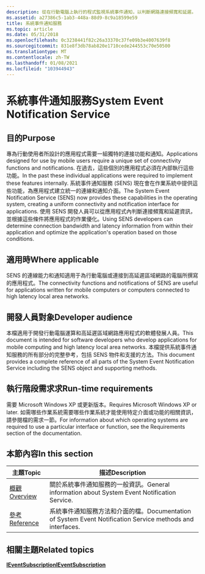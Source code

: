 ```yaml
---
description: 從在行動電腦上執行的程式監視系統事件通知，以判斷網路連接頻寬和延遲。 撰寫適用于行動計算和高延遲 Lan 的優化應用程式。
ms.assetid: a27386c5-1ab3-448a-88d9-8c9a18599e59
title: 系統事件通知服務
ms.topic: article
ms.date: 05/31/2018
ms.openlocfilehash: 0c3238441f82c26a33370c37fe09b3e4007639f8
ms.sourcegitcommit: 831e8f3db78ab820e1710cede244553c70e50500
ms.translationtype: MT
ms.contentlocale: zh-TW
ms.lasthandoff: 01/08/2021
ms.locfileid: "103944943"
---
```

# <a name="system-event-notification-service"></a><span data-ttu-id="47f89-104">系統事件通知服務</span><span class="sxs-lookup"><span data-stu-id="47f89-104">System Event Notification Service</span></span>

## <a name="purpose"></a><span data-ttu-id="47f89-105">目的</span><span class="sxs-lookup"><span data-stu-id="47f89-105">Purpose</span></span>

<span data-ttu-id="47f89-106">專為行動使用者所設計的應用程式需要一組獨特的連接功能和通知。</span><span class="sxs-lookup"><span data-stu-id="47f89-106">Applications designed for use by mobile users require a unique set of connectivity functions and notifications.</span></span> <span data-ttu-id="47f89-107">在過去，這些個別的應用程式必須在內部執行這些功能。</span><span class="sxs-lookup"><span data-stu-id="47f89-107">In the past these individual applications were required to implement these features internally.</span></span> <span data-ttu-id="47f89-108">系統事件通知服務 (SENS) 現在會在作業系統中提供這些功能，為應用程式建立統一的連線和通知介面。</span><span class="sxs-lookup"><span data-stu-id="47f89-108">The System Event Notification Service (SENS) now provides these capabilities in the operating system, creating a uniform connectivity and notification interface for applications.</span></span> <span data-ttu-id="47f89-109">使用 SENS 開發人員可以從應用程式內判斷連接頻寬和延遲資訊，並根據這些條件將應用程式的作業優化。</span><span class="sxs-lookup"><span data-stu-id="47f89-109">Using SENS developers can determine connection bandwidth and latency information from within their application and optimize the application's operation based on those conditions.</span></span>

## <a name="where-applicable"></a><span data-ttu-id="47f89-110">適用時</span><span class="sxs-lookup"><span data-stu-id="47f89-110">Where applicable</span></span>

<span data-ttu-id="47f89-111">SENS 的連線能力和通知適用于為行動電腦或連接到高延遲區域網路的電腦所撰寫的應用程式。</span><span class="sxs-lookup"><span data-stu-id="47f89-111">The connectivity functions and notifications of SENS are useful for applications written for mobile computers or computers connected to high latency local area networks.</span></span>

## <a name="developer-audience"></a><span data-ttu-id="47f89-112">開發人員對象</span><span class="sxs-lookup"><span data-stu-id="47f89-112">Developer audience</span></span>

<span data-ttu-id="47f89-113">本檔適用于開發行動電腦運算和高延遲區域網路應用程式的軟體發展人員。</span><span class="sxs-lookup"><span data-stu-id="47f89-113">This document is intended for software developers who develop applications for mobile computing and high latency local area networks.</span></span> <span data-ttu-id="47f89-114">本檔提供系統事件通知服務的所有部分的完整參考，包括 SENS 物件和支援的方法。</span><span class="sxs-lookup"><span data-stu-id="47f89-114">This document provides a complete reference of all parts of the System Event Notification Service including the SENS object and supporting methods.</span></span>

## <a name="run-time-requirements"></a><span data-ttu-id="47f89-115">執行階段需求求</span><span class="sxs-lookup"><span data-stu-id="47f89-115">Run-time requirements</span></span>

<span data-ttu-id="47f89-116">需要 Microsoft Windows XP 或更新版本。</span><span class="sxs-lookup"><span data-stu-id="47f89-116">Requires Microsoft Windows XP or later.</span></span> <span data-ttu-id="47f89-117">如需哪些作業系統需要哪些作業系統才能使用特定介面或功能的相關資訊，請參閱檔的需求一節。</span><span class="sxs-lookup"><span data-stu-id="47f89-117">For information about which operating systems are required to use a particular interface or function, see the Requirements section of the documentation.</span></span>

## <a name="in-this-section"></a><span data-ttu-id="47f89-118">本節內容</span><span class="sxs-lookup"><span data-stu-id="47f89-118">In this section</span></span>



| <span data-ttu-id="47f89-119">主題</span><span class="sxs-lookup"><span data-stu-id="47f89-119">Topic</span></span>                                                              | <span data-ttu-id="47f89-120">描述</span><span class="sxs-lookup"><span data-stu-id="47f89-120">Description</span></span>                                                                           |
|--------------------------------------------------------------------|---------------------------------------------------------------------------------------|
| [<span data-ttu-id="47f89-121">概觀</span><span class="sxs-lookup"><span data-stu-id="47f89-121">Overview</span></span>](about-system-event-notification-service.md)<br/> | <span data-ttu-id="47f89-122">關於系統事件通知服務的一般資訊。</span><span class="sxs-lookup"><span data-stu-id="47f89-122">General information about System Event Notification Service.</span></span><br/>               |
| [<span data-ttu-id="47f89-123">參考</span><span class="sxs-lookup"><span data-stu-id="47f89-123">Reference</span></span>](sens-reference.md)<br/>                         | <span data-ttu-id="47f89-124">系統事件通知服務方法和介面的檔。</span><span class="sxs-lookup"><span data-stu-id="47f89-124">Documentation of System Event Notification Service methods and interfaces.</span></span><br/> |



 

## <a name="related-topics"></a><span data-ttu-id="47f89-125">相關主題</span><span class="sxs-lookup"><span data-stu-id="47f89-125">Related topics</span></span>

<dl> <dt>

[<span data-ttu-id="47f89-126">**IEventSubscription**</span><span class="sxs-lookup"><span data-stu-id="47f89-126">**IEventSubscription**</span></span>](/windows/win32/api/eventsys/nn-eventsys-ieventsubscription)
</dt> </dl>

 

 
